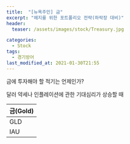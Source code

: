 ```yaml
---
title:  "[뉴욕주민] 금"
excerpt: "헤지를 위한 포트폴리오 전략(하락장 대비)"
header:
  teaser: /assets/images/stock/Treasury.jpg

categories:
  - Stock
tags:
  - 경기방어
last_modified_at: 2021-01-30T21:55
---
```


금에 투자해야 할 적기는 언제인가?   

달러 약세나 인플레이션에 관한 기대심리가 상승할 때   

|		<center>금(Gold)</center>			|
| :------------------------------------------------------------	|
| GLD						|
| IAU					 	|



